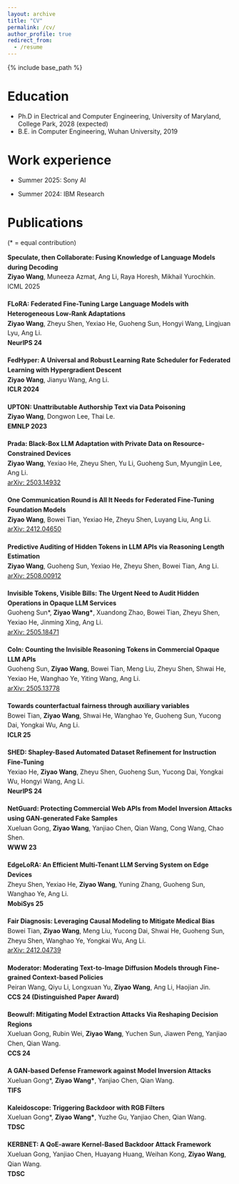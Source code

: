 ```yaml
---
layout: archive
title: "CV"
permalink: /cv/
author_profile: true
redirect_from:
  - /resume
---
```


{% include base_path %}

Education
======
* Ph.D in Electrical and Computer Engineering, University of Maryland, College Park, 2028 (expected)
* B.E. in Computer Engineering, Wuhan University, 2019

Work experience
======
* Summer 2025: Sony AI

* Summer 2024: IBM Research

Publications
======
(* = equal contribution)

<div class="selected-pubs">

<p>
<strong>Speculate, then Collaborate: Fusing Knowledge of Language Models during Decoding</strong><br>
<strong>Ziyao Wang</strong>, Muneeza Azmat, Ang Li, Raya Horesh, Mikhail Yurochkin.<br>
ICML 2025
</p>

<p>
<strong>FLoRA: Federated Fine-Tuning Large Language Models with Heterogeneous Low-Rank Adaptations</strong><br>
<strong>Ziyao Wang</strong>, Zheyu Shen, Yexiao He, Guoheng Sun, Hongyi Wang, Lingjuan Lyu, Ang Li.<br>
<strong>NeurIPS 24</strong>
</p>

<p>
<strong>FedHyper: A Universal and Robust Learning Rate Scheduler for Federated Learning with Hypergradient Descent</strong><br>
<strong>Ziyao Wang</strong>, Jianyu Wang, Ang Li.<br>
<strong>ICLR 2024</strong>
</p>

<p>
<strong>UPTON: Unattributable Authorship Text via Data Poisoning</strong><br>
<strong>Ziyao Wang</strong>, Dongwon Lee, Thai Le.<br>
<strong>EMNLP 2023</strong>
</p>

<p>
<strong>Prada: Black-Box LLM Adaptation with Private Data on Resource-Constrained Devices</strong><br>
<strong>Ziyao Wang</strong>, Yexiao He, Zheyu Shen, Yu Li, Guoheng Sun, Myungjin Lee, Ang Li.<br>
<a href="https://arxiv.org/abs/2503.14932" target="_blank" rel="noopener">arXiv: 2503.14932</a>
</p>

<p>
<strong>One Communication Round is All It Needs for Federated Fine-Tuning Foundation Models</strong><br>
<strong>Ziyao Wang</strong>, Bowei Tian, Yexiao He, Zheyu Shen, Luyang Liu, Ang Li.<br>
<a href="https://arxiv.org/abs/2412.04650" target="_blank" rel="noopener">arXiv: 2412.04650</a>
</p>

<p>
<strong>Predictive Auditing of Hidden Tokens in LLM APIs via Reasoning Length Estimation</strong><br>
<strong>Ziyao Wang</strong>, Guoheng Sun, Yexiao He, Zheyu Shen, Bowei Tian, Ang Li.<br>
<a href="https://arxiv.org/abs/2508.00912" target="_blank" rel="noopener">arXiv: 2508.00912</a>
</p>

<p>
<strong>Invisible Tokens, Visible Bills: The Urgent Need to Audit Hidden Operations in Opaque LLM Services</strong><br>
Guoheng Sun*, <strong>Ziyao Wang*</strong>, Xuandong Zhao, Bowei Tian, Zheyu Shen, Yexiao He, Jinming Xing, Ang Li.<br>
<a href="https://arxiv.org/abs/2505.18471" target="_blank" rel="noopener">arXiv: 2505.18471</a>
</p>

<p>
<strong>CoIn: Counting the Invisible Reasoning Tokens in Commercial Opaque LLM APIs</strong><br>
Guoheng Sun, <strong>Ziyao Wang</strong>, Bowei Tian, Meng Liu, Zheyu Shen, Shwai He, Yexiao He, Wanghao Ye, Yiting Wang, Ang Li.<br>
<a href="https://arxiv.org/abs/2505.13778" target="_blank" rel="noopener">arXiv: 2505.13778</a>
</p>

<p>
<strong>Towards counterfactual fairness through auxiliary variables</strong><br>
Bowei Tian, <strong>Ziyao Wang</strong>, Shwai He, Wanghao Ye, Guoheng Sun, Yucong Dai, Yongkai Wu, Ang Li.<br>
<strong>ICLR 25</strong>
</p>

<p>
<strong>SHED: Shapley-Based Automated Dataset Refinement for Instruction Fine-Tuning</strong><br>
Yexiao He, <strong>Ziyao Wang</strong>, Zheyu Shen, Guoheng Sun, Yucong Dai, Yongkai Wu, Hongyi Wang, Ang Li.<br>
<strong>NeurIPS 24</strong>
</p>

<p>
<strong>NetGuard: Protecting Commercial Web APIs from Model Inversion Attacks using GAN-generated Fake Samples</strong><br>
Xueluan Gong, <strong>Ziyao Wang</strong>, Yanjiao Chen, Qian Wang, Cong Wang, Chao Shen.<br>
<strong>WWW 23</strong>
</p>

<p>
<strong>EdgeLoRA: An Efficient Multi-Tenant LLM Serving System on Edge Devices</strong><br>
Zheyu Shen, Yexiao He, <strong>Ziyao Wang</strong>, Yuning Zhang, Guoheng Sun, Wanghao Ye, Ang Li.<br>
<strong>MobiSys 25</strong>
</p>

<p>
<strong>Fair Diagnosis: Leveraging Causal Modeling to Mitigate Medical Bias</strong><br>
Bowei Tian, <strong>Ziyao Wang</strong>, Meng Liu, Yucong Dai, Shwai He, Guoheng Sun, Zheyu Shen, Wanghao Ye, Yongkai Wu, Ang Li.<br>
<a href="https://arxiv.org/abs/2412.04739" target="_blank" rel="noopener">arXiv: 2412.04739</a>
</p>

<p>
<strong>Moderator: Moderating Text-to-Image Diffusion Models through Fine-grained Context-based Policies</strong><br>
Peiran Wang, Qiyu Li, Longxuan Yu, <strong>Ziyao Wang</strong>, Ang Li, Haojian Jin.<br>
<strong>CCS 24 (Distinguished Paper Award)</strong>
</p>

<p>
<strong>Beowulf: Mitigating Model Extraction Attacks Via Reshaping Decision Regions</strong><br>
Xueluan Gong, Rubin Wei, <strong>Ziyao Wang</strong>, Yuchen Sun, Jiawen Peng, Yanjiao Chen, Qian Wang.<br>
<strong>CCS 24</strong>
</p>

<p>
<strong>A GAN-based Defense Framework against Model Inversion Attacks</strong><br>
Xueluan Gong*, <strong>Ziyao Wang*</strong>, Yanjiao Chen, Qian Wang.<br>
<strong>TIFS</strong>
</p>

<p>
<strong>Kaleidoscope: Triggering Backdoor with RGB Filters</strong><br>
Xueluan Gong*, <strong>Ziyao Wang*</strong>, Yuzhe Gu, Yanjiao Chen, Qian Wang.<br>
<strong>TDSC</strong>
</p>

<p>
<strong>KERBNET: A QoE-aware Kernel-Based Backdoor Attack Framework</strong><br>
Xueluan Gong, Yanjiao Chen, Huayang Huang, Weihan Kong, <strong>Ziyao Wang</strong>, Qian Wang.<br>
<strong>TDSC</strong>
</p>

</div>

<style>
.selected-pubs p { margin: 0 0 1.1rem; line-height: 1.55; }
.selected-pubs strong { font-weight: 700; }
</style>


